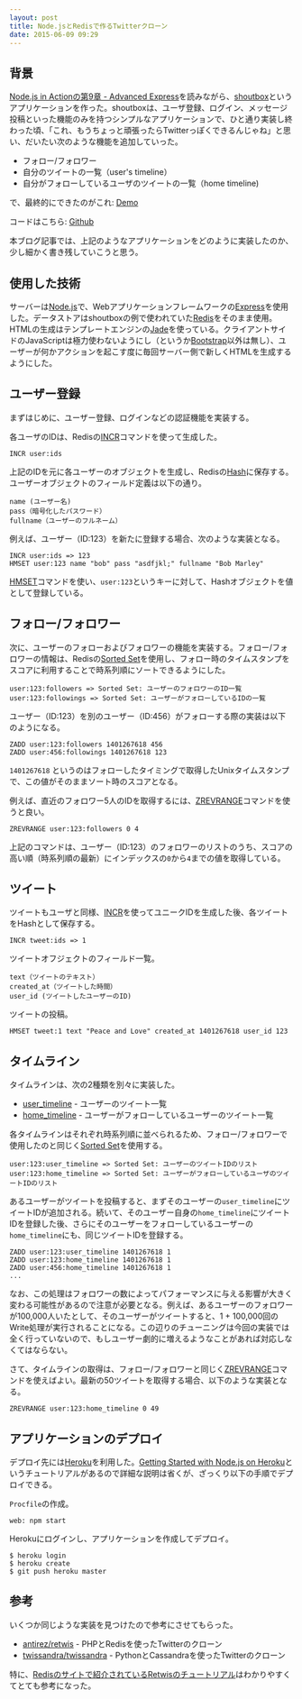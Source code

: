 ```yaml
---
layout: post
title: Node.jsとRedisで作るTwitterクローン
date: 2015-06-09 09:29
---
```


## 背景

[Node.js in Actionの第9章 - Advanced Express](http://www.manning.com/cantelon/)を読みながら、[shoutbox](http://en.wikipedia.org/wiki/Shoutbox)というアプリケーションを作った。shoutboxは、ユーザ登録、ログイン、メッセージ投稿といった機能のみを持つシンプルなアプリケーションで、ひと通り実装し終わった頃、「これ、もうちょっと頑張ったらTwitterっぽくできるんじゃね」と思い、だいたい次のような機能を追加していった。

- フォロー/フォロワー
- 自分のツイートの一覧（user's timeline）
- 自分がフォローしているユーザのツイートの一覧（home timeline)

で、最終的にできたのがこれ: [Demo](https://twitterlikeapp.herokuapp.com/)

コードはこちら: [Github](https://github.com/tatsuyaoiw/twitter)

本ブログ記事では、上記のようなアプリケーションをどのように実装したのか、少し細かく書き残していこうと思う。

## 使用した技術

サーバーは[Node.js](https://nodejs.org/)で、Webアプリケーションフレームワークの[Express](http://expressjs.com/)を使用した。データストアはshoutboxの例で使われていた[Redis](http://redis.io/)をそのまま使用。HTMLの生成はテンプレートエンジンの[Jade](http://jade-lang.com/)を使っている。クライアントサイドのJavaScriptは極力使わないようにし（というか[Bootstrap](http://getbootstrap.com/)以外は無し）、ユーザーが何かアクションを起こす度に毎回サーバー側で新しくHTMLを生成するようにした。

## ユーザー登録

まずはじめに、ユーザー登録、ログインなどの認証機能を実装する。

各ユーザのIDは、Redisの[INCR](http://redis.io/commands/INCR)コマンドを使って生成した。

```
INCR user:ids
```

上記のIDを元に各ユーザーのオブジェクトを生成し、Redisの[Hash](http://redis.io/topics/data-types)に保存する。ユーザーオブジェクトのフィールド定義は以下の通り。

```
name (ユーザー名)
pass（暗号化したパスワード）
fullname（ユーザーのフルネーム）
```

例えば、ユーザー（ID:123）を新たに登録する場合、次のような実装となる。

```
INCR user:ids => 123
HMSET user:123 name "bob" pass "asdfjkl;" fullname "Bob Marley"
```

[HMSET](http://redis.io/commands/hmset)コマンドを使い、`user:123`というキーに対して、Hashオブジェクトを値として登録している。

## フォロー/フォロワー

次に、ユーザーのフォローおよびフォロワーの機能を実装する。フォロー/フォロワーの情報は、Redisの[Sorted Set](http://redis.io/topics/data-types)を使用し、フォロー時のタイムスタンプをスコアに利用することで時系列順にソートできるようにした。

```
user:123:followers => Sorted Set: ユーザーのフォロワーのID一覧
user:123:followings => Sorted Set: ユーザーがフォローしているIDの一覧
```

ユーザー（ID:123）を別のユーザー（ID:456）がフォローする際の実装は以下のようになる。

```
ZADD user:123:followers 1401267618 456
ZADD user:456:followings 1401267618 123
```

`1401267618` というのはフォローしたタイミングで取得したUnixタイムスタンプで、この値がそのままソート時のスコアとなる。

例えば、直近のフォロワー5人のIDを取得するには、[ZREVRANGE](http://redis.io/commands/zrevrange)コマンドを使うと良い。

```
ZREVRANGE user:123:followers 0 4
```

上記のコマンドは、ユーザー（ID:123）のフォロワーのリストのうち、スコアの高い順（時系列順の最新）にインデックスの`0`から`4`までの値を取得している。

## ツイート

ツイートもユーザと同様、[INCR](http://redis.io/commands/INCR)を使ってユニークIDを生成した後、各ツイートをHashとして保存する。

```
INCR tweet:ids => 1
```

ツイートオフジェクトのフィールド一覧。

```
text（ツイートのテキスト）
created_at（ツイートした時間）
user_id (ツイートしたユーザーのID)
```

ツイートの投稿。

```
HMSET tweet:1 text "Peace and Love" created_at 1401267618 user_id 123
```

## タイムライン

タイムラインは、次の2種類を別々に実装した。

- [user_timeline](https://dev.twitter.com/rest/reference/get/statuses/user_timeline) - ユーザーのツイート一覧
- [home_timeline](https://dev.twitter.com/rest/reference/get/statuses/home_timeline) - ユーザーがフォローしているユーザーのツイート一覧

各タイムラインはそれぞれ時系列順に並べられるため、フォロー/フォロワーで使用したのと同じく[Sorted Set](http://redis.io/topics/data-types)を使用する。

```
user:123:user_timeline => Sorted Set: ユーザーのツイートIDのリスト
user:123:home_timeline => Sorted Set: ユーザーがフォローしているユーザのツイートIDのリスト
```

あるユーザーがツイートを投稿すると、まずそのユーザーの`user_timeline`にツイートIDが追加される。続いて、そのユーザー自身の`home_timeline`にツイートIDを登録した後、さらにそのユーザーをフォローしているユーザーの`home_timeline`にも、同じツイートIDを登録する。

```
ZADD user:123:user_timeline 1401267618 1
ZADD user:123:home_timeline 1401267618 1
ZADD user:456:home_timeline 1401267618 1
...
```

なお、この処理はフォロワーの数によってパフォーマンスに与える影響が大きく変わる可能性があるので注意が必要となる。例えば、あるユーザーのフォロワーが100,000人いたとして、そのユーザーがツイートすると、1 + 100,000回のWrite処理が実行されることになる。この辺りのチューニングは今回の実装では全く行っていないので、もしユーザー劇的に増えるようなことがあれば対応しなくてはならない。

さて、タイムラインの取得は、フォロー/フォロワーと同じく[ZREVRANGE](http://redis.io/commands/zrevrange)コマンドを使えばよい。最新の50ツイートを取得する場合、以下のような実装となる。

```
ZREVRANGE user:123:home_timeline 0 49
```

## アプリケーションのデプロイ

デプロイ先には[Heroku](https://www.heroku.com/)を利用した。[Getting Started with Node.js on Heroku](https://devcenter.heroku.com/articles/getting-started-with-nodejs#introduction)というチュートリアルがあるので詳細な説明は省くが、ざっくり以下の手順でデプロイできる。

`Procfile`の作成。

```
web: npm start
```

Herokuにログインし、アプリケーションを作成してデプロイ。

```
$ heroku login
$ heroku create
$ git push heroku master
```

## 参考

いくつか同じような実装を見つけたので参考にさせてもらった。

- [antirez/retwis](https://github.com/antirez/retwis) - PHPとRedisを使ったTwitterのクローン
- [twissandra/twissandra](https://github.com/twissandra/twissandra) - PythonとCassandraを使ったTwitterのクローン

特に、[Redisのサイトで紹介されているRetwisのチュートリアル](http://redis.io/topics/twitter-clone)はわかりやすくてとても参考になった。



